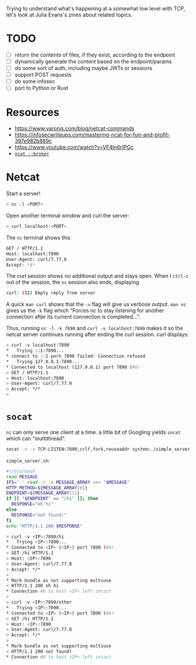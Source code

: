 Trying to understand what's happening at a somewhat low level with TCP, let's look at Julia Evans's zines about related topics.

# TODO
- [ ] return the contents of files, if they exist, according to the endpoint
- [ ] dynamically generate the content based on the endpoint/params
- [ ] do some sort of auth, including maybe JWTs or sessions
- [ ] support POST requests
- [ ] do some infosec
- [ ] port to Python or Rust

# Resources
- https://www.varonis.com/blog/netcat-commands
- https://infosecwriteups.com/mastering-ncat-for-fun-and-profit-397e982b889c
- https://www.youtube.com/watch?v=VF4In6rIPGc
- [`ncat --broker`](https://stackoverflow.com/a/47865255)

# Netcat
Start a server!
```bash
> nc -l <PORT>
```

Open another terminal window and curl the server:

```bash
> curl localhost:<PORT>
```

The `nc` terminal shows this
```bash
GET / HTTP/1.1
Host: localhost:7890
User-Agent: curl/7.77.0
Accept: */*
```

The curl session shows no additional output and stays open. When I `ctrl-c` out of the session, the `nc` session also ends, displaying

```bash
curl: (52) Empty reply from server
```

A quick `man curl` shows that the `-v` flag will give us verbose output. `man nc` gives us the `-k` flag which "Forces nc to stay listening for another connection after its current connection is completed...".

Thus, running `nc -l -k 7890` and `curl -v localhost:7890` makes it so the netcat server continues running after ending the curl session. curl displays:
  
```bash                                                                            
> curl -v localhost:7890                                                           
*   Trying ::1:7890...                                                             
* connect to ::1 port 7890 failed: Connection refused                              
*   Trying 127.0.0.1:7890...                                                       
* Connected to localhost (127.0.0.1) port 7890 (#0)                                
> GET / HTTP/1.1                                                                   
> Host: localhost:7890                                                             
> User-Agent: curl/7.77.0                                                          
> Accept: */*                                                                      
>
```

# `socat`
`nc` can only serve one client at a time. a little bit of Googling yields `socat` which can "multithread".

```bash
socat -v -v TCP-LISTEN:7890,crlf,fork,reuseaddr system:./simple_server.sh
```

`simple_server.sh`:

```bash
#!/bin/bash
read MESSAGE
IFS=' ' read -r -a MESSAGE_ARRAY <<< "$MESSAGE"
HTTP_METHOD=${MESSAGE_ARRAY[0]}
ENDPOINT=${MESSAGE_ARRAY[1]}
if [[ "$ENDPOINT" == "/hi" ]]; then
  RESPONSE="oh hi"
else 
  RESPONSE="not found!"
fi
echo "HTTP/1.1 200 $RESPONSE"
```

```bash
> curl -v <IP>:7890/hi
*   Trying <IP>:7890...
* Connected to <IP> (<IP>) port 7890 (#0)
> GET /hi HTTP/1.1
> Host: <IP>:7890
> User-Agent: curl/7.77.0
> Accept: */*
> 
* Mark bundle as not supporting multiuse
< HTTP/1.1 200 oh hi
* Connection #0 to host <IP> left intact
> 
> curl -v <IP>:7890/other
*   Trying <IP>:7890...
* Connected to <IP> (<IP>) port 7890 (#0)
> GET /hi HTTP/1.1
> Host: <IP>:7890
> User-Agent: curl/7.77.0
> Accept: */*
> 
* Mark bundle as not supporting multiuse
< HTTP/1.1 200 not found!
* Connection #0 to host <IP> left intact
```
